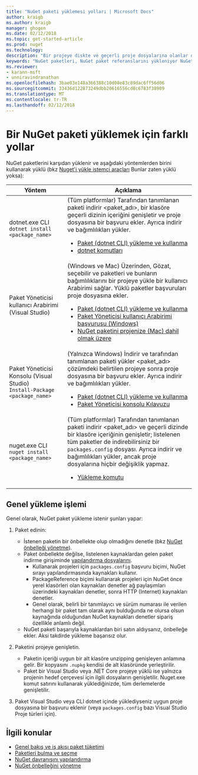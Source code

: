 ```yaml
---
title: "NuGet paketi yüklemesi yolları | Microsoft Docs"
author: kraigb
ms.author: kraigb
manager: ghogen
ms.date: 02/12/2018
ms.topic: get-started-article
ms.prod: nuget
ms.technology: 
description: "Bir projeye diskte ve geçerli proje dosyalarına olanlar da dahil olmak üzere NuGet paketlerini yükleme işlemi açıklanmaktadır."
keywords: "NuGet paketleri, NuGet paket referanslarını yükleniyor NuGet, NuGet paketi tüketim yükleyin"
ms.reviewer:
- karann-msft
- unniravindranathan
ms.openlocfilehash: 3bae03e148a366388c10d08e83c89dac6ff56d06
ms.sourcegitcommit: 33436d122873249dbb20616556cd8c6783f38909
ms.translationtype: MT
ms.contentlocale: tr-TR
ms.lasthandoff: 02/12/2018
---
```

# <a name="different-ways-to-install-a-nuget-package"></a>Bir NuGet paketi yüklemek için farklı yollar

NuGet paketlerini karşıdan yüklenir ve aşağıdaki yöntemlerden birini kullanarak yüklü (bkz [Nuget'i yükle istemci araçları](../install-nuget-client-tools.md) Bunlar zaten yüklü yoksa):

| Yöntem | Açıklama |
| --- | --- |
| dotnet.exe CLI<br/>`dotnet install <package_name>` | (Tüm platformlar) Tarafından tanımlanan paketi indirir \<paket_adı\>, bir klasöre geçerli dizinin içeriğini genişletir ve proje dosyasına bir başvuru ekler. Ayrıca indirir ve bağımlılıkları yükler.<ul><li>[Paket (dotnet CLI) yükleme ve kullanma](../quickstart/install-and-use-a-package-using-the-dotnet-cli.md)</li><li>[dotnet komutları](../tools/dotnet-commands.md)</li></ul> |
| Paket Yöneticisi kullanıcı Arabirimi (Visual Studio) | (Windows ve Mac) Üzerinden, Gözat, seçebilir ve paketleri ve bunların bağımlılıklarını bir projeye yükle bir kullanıcı Arabirimi sağlar. Yüklü paketler başvuruları proje dosyasına ekler.<ul><li>[Paket (dotnet CLI) yükleme ve kullanma](../quickstart/install-and-use-a-package-in-visual-studio.md)</li><li>[Paket Yöneticisi kullanıcı Arabirimi başvurusu (Windows)](../tools/package-manager-ui.md)</li><li>[NuGet paketini projenize (Mac) dahil olmak üzere](/visualstudio/mac/nuget-walkthrough)</li></ul> |
| Paket Yöneticisi Konsolu (Visual Studio)<br/>`Install-Package <package_name>` | (Yalnızca Windows) İndirir ve tarafından tanımlanan paketi yükler \<paket_adı\> çözümdeki belirtilen projeye sonra proje dosyasına bir başvuru ekler. Ayrıca indirir ve bağımlılıkları yükler.<ul><li>[Paket (dotnet CLI) yükleme ve kullanma](../quickstart/install-and-use-a-package-in-visual-studio.md)</li><li>[Paket Yöneticisi konsolu Kılavuzu](../tools/package-manager-console.md)</li></ul> |
| nuget.exe CLI<br/>`nuget install <package_name>` | (Tüm platformlar) Tarafından tanımlanan paketi indirir \<paket_adı\> ve geçerli dizinde bir klasöre içeriğinin genişletir; listelenen tüm paketler de indirebilirsiniz bir `packages.config` dosyası. Ayrıca indirir ve bağımlılıkları yükler, ancak proje dosyalarına hiçbir değişiklik yapmaz.<ul><li>[Yükleme komutu](../tools/cli-ref-install.md)</li></ul> |

## <a name="general-install-process"></a>Genel yükleme işlemi

Genel olarak, NuGet paket yükleme istenir şunları yapar:

1. Paket edinin:
    - İstenen paketin bir önbellekte olup olmadığını denetle (bkz [NuGet önbelleği yönetme](managing-the-nuget-cache.md)).
    - Paket önbellekte değilse, listelenen kaynaklardan gelen paket indirme girişiminde [yapılandırma dosyalarını](Configuring-NuGet-Behavior.md).
      - Kullanarak projeleri için `packages.config` başvuru biçimi, NuGet sırayı yapılandırmasında kaynakları kullanır.
      - PackageReference biçimi kullanarak projeleri için NuGet önce yerel klasörleri olan kaynakları denetler ağ paylaşımları üzerindeki kaynakları denetler, sonra HTTP (Internet) kaynakları denetler.
      - Genel olarak, belirli bir tanımlayıcı ve sürüm numarası ile verilen herhangi bir paket tam olarak aynı bulduğunda ne olursa olsun kaynağında olduğundan NuGet kaynakları denetler sipariş özellikle anlamlı değil.
    - NuGet paketi başarıyla kaynaklardan biri satın aldıysanız, önbelleğe ekler. Aksi takdirde yükleme başarısız olur.

1. Paketini projeye genişletin.
    - Paketin içeriği uygun bir alt klasöre unzipping genişleyen anlamına gelir. Bir kopyasını `.nupkg` kendisi de alt klasöründe yerleştirilir.
    - Paket bir Visual Studio veya .NET Core projeye yüklü ise yalnızca projenin hedef çerçevesi için ilgili dosyaların genişletilir. Nuget.exe komut satırını kullanarak yüklediğinizde, tüm derlemelerde genişletilir.

1. Paket Visual Studio veya CLI dotnet içinde yüklediyseniz uygun proje dosyasına bir başvuru eklenir (veya `packages.config` bazı Visual Studio Proje türleri için).

## <a name="related-topics"></a>İlgili konular

- [Genel bakış ve iş akışı paket tüketimi](../consume-packages/overview-and-workflow.md)
- [Paketleri bulma ve seçme](../consume-packages/finding-and-choosing-packages.md)
- [NuGet davranışını yapılandırma](../consume-packages/configuring-nuget-behavior.md)
- [NuGet önbelleğini yönetme](managing-the-nuget-cache.md)
